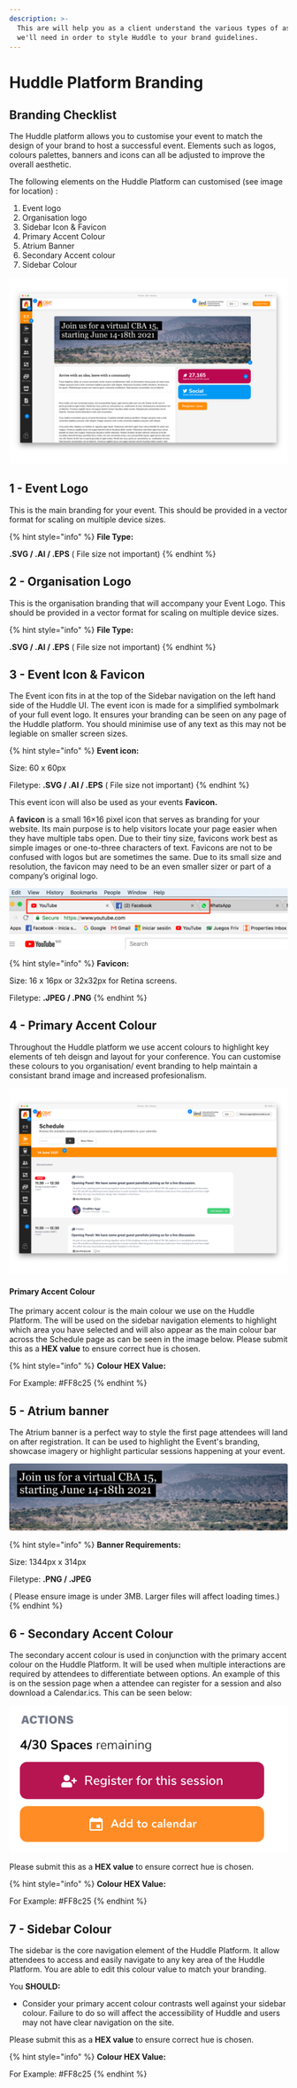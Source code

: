```yaml
---
description: >-
  This are will help you as a client understand the various types of asset files
  we'll need in order to style Huddle to your brand guidelines.
---
```


# Huddle Platform Branding

## Branding Checklist

The Huddle platform allows you to customise your event to match the design of your brand to host a successful event. Elements such as logos, colours palettes, banners and icons can all be adjusted to improve the overall aesthetic.

The following elements on the Huddle Platform can customised \(see image for location\) :

1. Event logo 
2. Organisation logo 
3. Sidebar Icon & Favicon
4. Primary Accent Colour
5. Atrium Banner
6. Secondary Accent colour
7. Sidebar Colour

![](.gitbook/assets/huddle-branding.png)

## 1 - Event Logo

This is the main branding for your event. This should be provided in a vector format for scaling on multiple device sizes.

{% hint style="info" %}
**File Type:**

**.SVG / .AI / .EPS** \( File size not important\)
{% endhint %}



## 2 - Organisation Logo

This is the organisation branding that will accompany your Event Logo. This should be provided in a vector format for scaling on multiple device sizes.

{% hint style="info" %}
**File Type:**

**.SVG / .AI / .EPS** \( File size not important\)
{% endhint %}

## 3 - Event Icon & Favicon

The Event icon fits in at the top of the Sidebar navigation on the left hand side of the Huddle UI. The event icon is made for a simplified symbolmark of your full event logo. It ensures your branding can be seen on any page of the Huddle platform. You should minimise use of any text as this may not be legiable on smaller screen sizes. 

{% hint style="info" %}
**Event icon:**

Size: 60 x 60px

Filetype:  **.SVG / .AI / .EPS** \( File size not important\)
{% endhint %}

This event icon will also be used as your events **Favicon.**  
  
A **favicon** is a small 16×16 pixel icon that serves as branding for your website. Its main purpose is to help visitors locate your page easier when they have multiple tabs open. Due to their tiny size, favicons work best as simple images or one-to-three characters of text. Favicons are not to be confused with logos but are sometimes the same. Due to its small size and resolution, the favicon may need to be an even smaller sizer or part of a company’s original logo. 

![](.gitbook/assets/image%20%281%29.png)

{% hint style="info" %}
**Favicon:**

Size: 16 x 16px or 32x32px for Retina screens. 

Filetype:  **.JPEG / .PNG** 
{% endhint %}

## 4 - Primary Accent Colour

Throughout the Huddle platform we use accent colours to highlight key elements of teh deisgn and layout for your conference. You can customise these colours to you organisation/ event branding to help maintain a consistant brand image and increased profesionalism. 

![](.gitbook/assets/huddle-branding-2.png)

#### Primary Accent Colour

The primary accent colour is the main colour we use on the Huddle Platform. The will be used on the sidebar navigation elements to highlight which area you have selected and will also appear as the main colour bar across the Schedule page as can be seen in the image below. Please submit this as a **HEX value** to ensure correct hue is chosen.

{% hint style="info" %}
**Colour HEX Value:**

For Example: \#FF8c25
{% endhint %}

## 5 - Atrium banner

The Atrium banner is a perfect way to style the first page attendees will land on after registration. It can be used to highlight the Event's branding, showcase imagery or highlight particular sessions happening at your event. 

![](.gitbook/assets/banner.png)

{% hint style="info" %}
**Banner Requirements:**

Size: 1344px x 314px

Filetype:  **.PNG / .JPEG** 

\( Please ensure image is under 3MB. Larger files will affect loading times.\)
{% endhint %}

## **6** - Secondary Accent Colour

The secondary accent colour is used in conjunction with the primary accent colour on the Huddle Platform. It will be used when multiple interactions are required by attendees to differentiate between options. An example of this is on the session page when a attendee can register for a session and also download a Calendar.ics. This can be seen below: 

![](.gitbook/assets/screenshot-2021-02-08-at-10.23.36.png)

Please submit this as a **HEX value** to ensure correct hue is chosen.

{% hint style="info" %}
**Colour HEX Value:**

For Example: \#FF8c25
{% endhint %}

## 7 - Sidebar Colour 

The sidebar is the core navigation element of the Huddle Platform. It allow attendees to access and easily navigate to any key area of the Huddle Platform. You are able to edit this colour value to match your branding.   
  
You **SHOULD:** 

* Consider your primary accent colour contrasts well against your sidebar colour. Failure to do so will affect the accessibility of Huddle and users may not have clear navigation on the site. 

Please submit this as a **HEX value** to ensure correct hue is chosen.

{% hint style="info" %}
**Colour HEX Value:**

For Example: \#FF8c25
{% endhint %}

